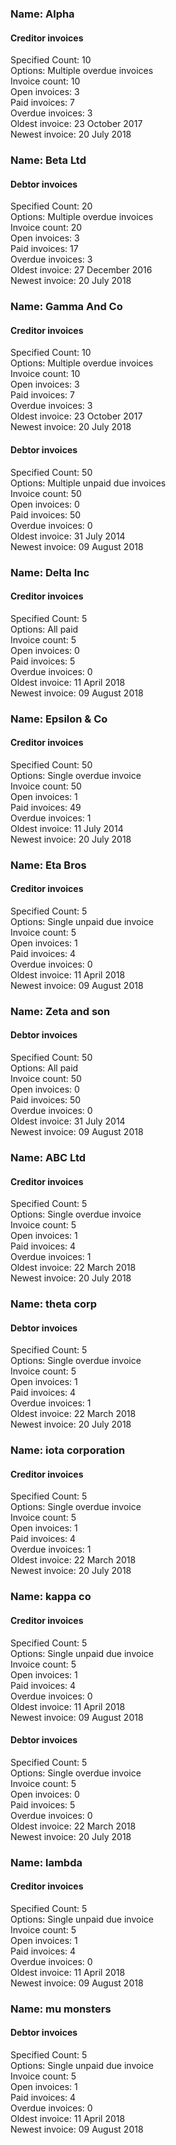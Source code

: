 ### Name: Alpha

#### Creditor invoices<br>
Specified Count: 10 <br>
Options: Multiple overdue invoices<br>
Invoice count: 10<br>
Open invoices: 3<br>
Paid invoices: 7<br>
Overdue invoices: 3<br>
Oldest invoice: 23 October 2017<br>
Newest invoice: 20 July 2018<br>


### Name: Beta Ltd

#### Debtor invoices<br>
Specified Count: 20 <br>
Options: Multiple overdue invoices<br>
Invoice count: 20<br>
Open invoices: 3<br>
Paid invoices: 17<br>
Overdue invoices: 3<br>
Oldest invoice: 27 December 2016<br>
Newest invoice: 20 July 2018<br>


### Name: Gamma And Co

#### Creditor invoices<br>
Specified Count: 10 <br>
Options: Multiple overdue invoices<br>
Invoice count: 10<br>
Open invoices: 3<br>
Paid invoices: 7<br>
Overdue invoices: 3<br>
Oldest invoice: 23 October 2017<br>
Newest invoice: 20 July 2018<br>

#### Debtor invoices<br>
Specified Count: 50 <br>
Options: Multiple unpaid due invoices<br>
Invoice count: 50<br>
Open invoices: 0<br>
Paid invoices: 50<br>
Overdue invoices: 0<br>
Oldest invoice: 31 July 2014<br>
Newest invoice: 09 August 2018<br>


### Name: Delta Inc

#### Creditor invoices<br>
Specified Count: 5  <br>
Options: All paid<br>
Invoice count: 5<br>
Open invoices: 0<br>
Paid invoices: 5<br>
Overdue invoices: 0<br>
Oldest invoice: 11 April 2018<br>
Newest invoice: 09 August 2018<br>


### Name: Epsilon & Co

#### Creditor invoices<br>
Specified Count: 50 <br>
Options: Single overdue invoice<br>
Invoice count: 50<br>
Open invoices: 1<br>
Paid invoices: 49<br>
Overdue invoices: 1<br>
Oldest invoice: 11 July 2014<br>
Newest invoice: 20 July 2018<br>


### Name: Eta Bros

#### Creditor invoices<br>
Specified Count: 5  <br>
Options: Single unpaid due invoice<br>
Invoice count: 5<br>
Open invoices: 1<br>
Paid invoices: 4<br>
Overdue invoices: 0<br>
Oldest invoice: 11 April 2018<br>
Newest invoice: 09 August 2018<br>


### Name: Zeta and son

#### Debtor invoices<br>
Specified Count: 50 <br>
Options: All paid<br>
Invoice count: 50<br>
Open invoices: 0<br>
Paid invoices: 50<br>
Overdue invoices: 0<br>
Oldest invoice: 31 July 2014<br>
Newest invoice: 09 August 2018<br>


### Name: ABC Ltd

#### Creditor invoices<br>
Specified Count: 5  <br>
Options: Single overdue invoice<br>
Invoice count: 5<br>
Open invoices: 1<br>
Paid invoices: 4<br>
Overdue invoices: 1<br>
Oldest invoice: 22 March 2018<br>
Newest invoice: 20 July 2018<br>


### Name: theta corp

#### Debtor invoices<br>
Specified Count: 5  <br>
Options: Single overdue invoice<br>
Invoice count: 5<br>
Open invoices: 1<br>
Paid invoices: 4<br>
Overdue invoices: 1<br>
Oldest invoice: 22 March 2018<br>
Newest invoice: 20 July 2018<br>


### Name: iota corporation

#### Creditor invoices<br>
Specified Count: 5  <br>
Options: Single overdue invoice<br>
Invoice count: 5<br>
Open invoices: 1<br>
Paid invoices: 4<br>
Overdue invoices: 1<br>
Oldest invoice: 22 March 2018<br>
Newest invoice: 20 July 2018<br>


### Name: kappa co

#### Creditor invoices<br>
Specified Count: 5  <br>
Options: Single unpaid due invoice<br>
Invoice count: 5<br>
Open invoices: 1<br>
Paid invoices: 4<br>
Overdue invoices: 0<br>
Oldest invoice: 11 April 2018<br>
Newest invoice: 09 August 2018<br>

#### Debtor invoices<br>
Specified Count: 5  <br>
Options: Single overdue invoice<br>
Invoice count: 5<br>
Open invoices: 0<br>
Paid invoices: 5<br>
Overdue invoices: 0<br>
Oldest invoice: 22 March 2018<br>
Newest invoice: 20 July 2018<br>


### Name: lambda

#### Creditor invoices<br>
Specified Count: 5  <br>
Options: Single unpaid due invoice<br>
Invoice count: 5<br>
Open invoices: 1<br>
Paid invoices: 4<br>
Overdue invoices: 0<br>
Oldest invoice: 11 April 2018<br>
Newest invoice: 09 August 2018<br>


### Name: mu monsters

#### Debtor invoices<br>
Specified Count: 5  <br>
Options: Single unpaid due invoice<br>
Invoice count: 5<br>
Open invoices: 1<br>
Paid invoices: 4<br>
Overdue invoices: 0<br>
Oldest invoice: 11 April 2018<br>
Newest invoice: 09 August 2018<br>
